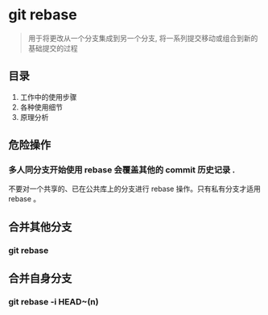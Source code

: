 # git rebase
> 用于将更改从一个分支集成到另一个分支, 将一系列提交移动或组合到新的基础提交的过程

## 目录
1. 工作中的使用步骤
2. 各种使用细节
3. 原理分析

## 危险操作
### 多人同分支开始使用 rebase 会覆盖其他的 commit 历史记录 .
不要对一个共享的、已在公共库上的分支进行 rebase 操作。只有私有分支才适用 rebase 。

## 合并其他分支
### git rebase

## 合并自身分支
### git rebase -i HEAD~(n)

